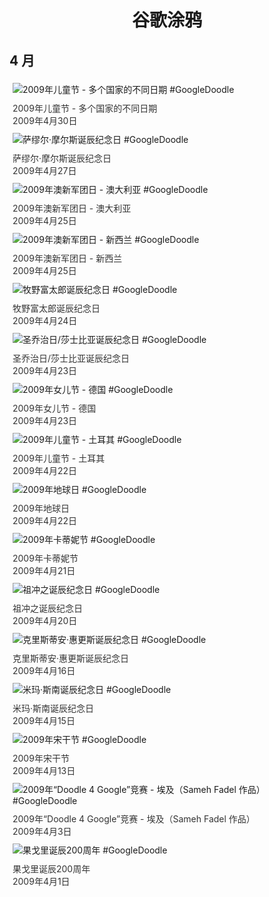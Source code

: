 
<h1 align="center"> 谷歌涂鸦 </h1>




## 4 月

<div class="image">


<img src="https://www.google.com/logos/2009/childrensday09-hp.gif" alt="2009年儿童节 - 多个国家的不同日期 #GoogleDoodle" style="margin: 5px"/>
<div class="info" style="font-size: 14px; color:#333333; margin:5px"><div class="title">2009年儿童节 - 多个国家的不同日期</div><div class="date">2009年4月30日</div></div>

<img src="https:https://lh3.googleusercontent.com/1ODHLcTnZzkl75NQnKVA2YpsG0bhJfDXFkaCBgqbaeW9HEVQ4Z16lSPuDYdM9lUR_NZOnx6vdgLdP-n1mrhGAtLhDwjQv4J0AI-B8xam=s660" alt="萨缪尔·摩尔斯诞辰纪念日 #GoogleDoodle" style="margin: 5px"/>
<div class="info" style="font-size: 14px; color:#333333; margin:5px"><div class="title">萨缪尔·摩尔斯诞辰纪念日</div><div class="date">2009年4月27日</div></div>

<img src="https://www.google.com/logos/2009/anzacday09au.gif" alt="2009年澳新军团日 - 澳大利亚 #GoogleDoodle" style="margin: 5px"/>
<div class="info" style="font-size: 14px; color:#333333; margin:5px"><div class="title">2009年澳新军团日 - 澳大利亚</div><div class="date">2009年4月25日</div></div>

<img src="https://www.google.com/logos/2009/anzacday09nz.gif" alt="2009年澳新军团日 - 新西兰 #GoogleDoodle" style="margin: 5px"/>
<div class="info" style="font-size: 14px; color:#333333; margin:5px"><div class="title">2009年澳新军团日 - 新西兰</div><div class="date">2009年4月25日</div></div>

<img src="https:https://lh3.googleusercontent.com/l3nx-X9yXtgzFu8c0ADHJYl8V1eulYU9a0tm5jUECbU_f9ZsqBx9u2NSpwjKb76kPMKtU5hLBspIoydFIuhgZi0x3Ddyumyf3fZfAvt7=s660" alt="牧野富太郎诞辰纪念日 #GoogleDoodle" style="margin: 5px"/>
<div class="info" style="font-size: 14px; color:#333333; margin:5px"><div class="title">牧野富太郎诞辰纪念日</div><div class="date">2009年4月24日</div></div>

<img src="https:https://lh3.googleusercontent.com/7hstKpulhnGmaELiwlIxfDWzaMOkBEsb8FLUfxSrFB-9MBNJxy-EYZwVCfpMtIny6wb2rjJCHgX7Ulb_4OofyJC9p6kWI8OD1YaUJ16T=s660" alt="圣乔治日/莎士比亚诞辰纪念日 #GoogleDoodle" style="margin: 5px"/>
<div class="info" style="font-size: 14px; color:#333333; margin:5px"><div class="title">圣乔治日/莎士比亚诞辰纪念日</div><div class="date">2009年4月23日</div></div>

<img src="https:https://lh3.googleusercontent.com/0n2OUlNql9ME94q5H6WSATy1-JJlkYLJ2GzG9vAYlFtUNXKuN5wMFE2w9mXCQ-Jz1Wp0SF05Qtr2eoYFCPYHnY7OWFSOSuqjDSmcEpmYyg=s660" alt="2009年女儿节 - 德国 #GoogleDoodle" style="margin: 5px"/>
<div class="info" style="font-size: 14px; color:#333333; margin:5px"><div class="title">2009年女儿节 - 德国</div><div class="date">2009年4月23日</div></div>

<img src="https://www.google.com/logos/2009/childrensday_tr09.gif" alt="2009年儿童节 - 土耳其 #GoogleDoodle" style="margin: 5px"/>
<div class="info" style="font-size: 14px; color:#333333; margin:5px"><div class="title">2009年儿童节 - 土耳其</div><div class="date">2009年4月22日</div></div>

<img src="https:https://lh3.googleusercontent.com/MFt2PHrNcIJEuwLpQLf32bcywaqHyMR1LHgj88jeekdgyABcNbscw_n7bE0PKgeoDdlH3g01hxBP_TmcWVuVlc6Bnk2ziTyWBw6AuBj9=s660" alt="2009年地球日 #GoogleDoodle" style="margin: 5px"/>
<div class="info" style="font-size: 14px; color:#333333; margin:5px"><div class="title">2009年地球日</div><div class="date">2009年4月22日</div></div>

<img src="https:https://lh3.googleusercontent.com/1qrATLxzNpukI597VjTtWJ7zsEIszmWzfMgcGrC_LSid-tB-XPK_KzAbHmfIuz-SOnMsllTr0tnB2UDgfIU0Sn1v4xW9QWMAMYyYEgY=s660" alt="2009年卡蒂妮节 #GoogleDoodle" style="margin: 5px"/>
<div class="info" style="font-size: 14px; color:#333333; margin:5px"><div class="title">2009年卡蒂妮节</div><div class="date">2009年4月21日</div></div>

<img src="https://www.google.com/logos/2009/chongzhi09.gif" alt="祖冲之诞辰纪念日 #GoogleDoodle" style="margin: 5px"/>
<div class="info" style="font-size: 14px; color:#333333; margin:5px"><div class="title">祖冲之诞辰纪念日</div><div class="date">2009年4月20日</div></div>

<img src="https:https://lh3.googleusercontent.com/D60V8439d-2EbcPl7uwZEnaPV1tA_ujXhcqZgfzlleTlwYz7w6WGzEfpojwTfxaeLgfFsF44KJ_6YaYI3OVS1jMr6dhm7hqR3nifrrHd=s660" alt="克里斯蒂安·惠更斯诞辰纪念日 #GoogleDoodle" style="margin: 5px"/>
<div class="info" style="font-size: 14px; color:#333333; margin:5px"><div class="title">克里斯蒂安·惠更斯诞辰纪念日</div><div class="date">2009年4月16日</div></div>

<img src="https:https://lh3.googleusercontent.com/2MZJUD_WeusoAeFIDXqSpphj0i9W56ggIFFCeE6Dhh180nasJ0GyYYRwcRNNQ2n9QzHeLBv13YQEH2rTuSuWrRh7QHyBkUj1mDwxoKli=s660" alt="米玛·斯南诞辰纪念日 #GoogleDoodle" style="margin: 5px"/>
<div class="info" style="font-size: 14px; color:#333333; margin:5px"><div class="title">米玛·斯南诞辰纪念日</div><div class="date">2009年4月15日</div></div>

<img src="https:https://lh3.googleusercontent.com/ApzcY45urGG_ch9eRjgCx8amLJXID9j4FrQMFpZPJ_C6ClpQnxc-ePqZ_YiXtgcMt2yfU2Ce7JfZRbnxjjqzv_zSdd6HemfVTBMSub3S=s660" alt="2009年宋干节 #GoogleDoodle" style="margin: 5px"/>
<div class="info" style="font-size: 14px; color:#333333; margin:5px"><div class="title">2009年宋干节</div><div class="date">2009年4月13日</div></div>

<img src="https://www.google.com/logos/2009/eg_doodle4google09.gif" alt="2009年“Doodle 4 Google”竞赛 - 埃及（Sameh Fadel 作品） #GoogleDoodle" style="margin: 5px"/>
<div class="info" style="font-size: 14px; color:#333333; margin:5px"><div class="title">2009年“Doodle 4 Google”竞赛 - 埃及（Sameh Fadel 作品）</div><div class="date">2009年4月3日</div></div>

<img src="https:https://lh3.googleusercontent.com/JGc7kg4hx497Jc9L-vBmJicRUQF1rLxZKHYaRnHMkaXBOAOSJR9Cw-3p6QC9iUwsvs5oNb5lpSS4XVqUOTVZjIaKdwaCngCIY6Z9EOI=s660" alt="果戈里诞辰200周年 #GoogleDoodle" style="margin: 5px"/>
<div class="info" style="font-size: 14px; color:#333333; margin:5px"><div class="title">果戈里诞辰200周年</div><div class="date">2009年4月1日</div></div>

</div>








